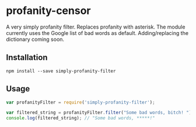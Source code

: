 # profanity-censor

A very simply profanity filter. Replaces profanity with asterisk. The module currently uses the Google list of bad words as default. Adding/replacing the dictionary coming soon.

## Installation

```
npm install --save simply-profanity-filter
```

## Usage

```javascript
var profanityFilter = require('simply-profanity-filter');

var filtered_string = profanityFilter.filter("Some bad words, bitch! ");
console.log(filtered_string); // "Some bad words, *****!"
```